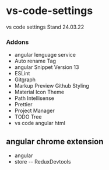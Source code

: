 # vs-code-settings


vs code settings Stand 24.03.22

### Addons

* angular lenguage service
* Auto rename Tag
* angular Snippet Version 13
* ESLint
* Gitgraph
* Markup Preview Github Styling
* Material Icon Theme
* Path Intellisense
* Prettier
* Project Manager
* TODO Tree
* vs code angular html


## angular chrome extension
* angular 
* store -- ReduxDevtools

